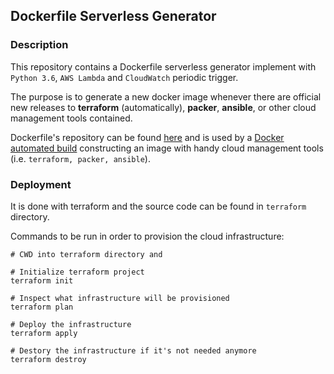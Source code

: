 ## Dockerfile Serverless Generator

### Description

This repository contains a Dockerfile serverless generator implement with `Python 3.6`, `AWS Lambda` and `CloudWatch` periodic trigger.

The purpose is to generate a new docker image whenever there are official new releases to **terraform** (automatically), **packer**, **ansible**, or other cloud management tools contained.

Dockerfile's repository can be found [here](https://github.com/oraclecloudmigration/cloud-tools) and is used by a [Docker automated build](https://hub.docker.com/r/oraclecloudmigration/cloud-tools/) constructing an image with handy cloud management tools (i.e. ```terraform, packer, ansible```).  


### Deployment

It is done with terraform and the source code can be found in ```terraform``` directory.

Commands to be run in order to provision the cloud infrastructure:

```
# CWD into terraform directory and

# Initialize terraform project
terraform init

# Inspect what infrastructure will be provisioned
terraform plan

# Deploy the infrastructure
terraform apply

# Destory the infrastructure if it's not needed anymore
terraform destroy

```
